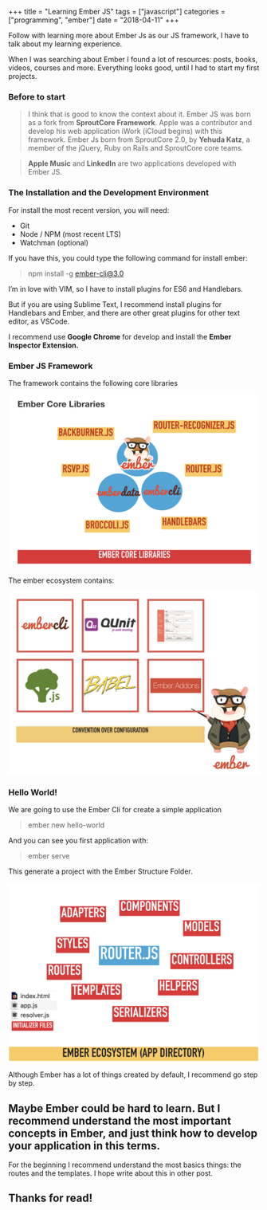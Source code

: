 +++
title = "Learning Ember JS"
tags = ["javascript"]
categories = ["programming", "ember"]
date = "2018-04-11"
+++

Follow with learning more about Ember Js as our JS framework, I have to talk about my learning experience.

When I was searching about Ember I found a lot of resources: posts, books, videos, courses and more. Everything looks good, until I had to start my first projects.

### Before to start

> I think that is good to know the context about it. Ember JS was born as a fork from **SproutCore Framework**. Apple was a contributor and develop his web application iWork (iCloud begins) with this framework. Ember Js born from SproutCore 2.0, by **Yehuda Katz**, a member of the jQuery, Ruby on Rails and SproutCore core teams.

> **Apple Music** and **LinkedIn** are two applications developed with Ember JS.

### The Installation and the Development Environment

For install the most recent version, you will need:

- Git
- Node / NPM (most recent LTS)
- Watchman (optional)

If you have this, you could type the following command for install ember:

> npm install -g ember-cli@3.0

I’m in love with VIM, so I have to install plugins for ES6 and Handlebars.

But if you are using Sublime Text, I recommend install plugins for Handlebars and Ember, and there are other great plugins for other text editor, as VSCode.

I recommend use **Google Chrome** for develop and install the **Ember Inspector Extension.**

### Ember JS Framework

The framework contains the following core libraries

![](https://raw.githubusercontent.com/carlogilmar/site/master/static/blog/learning-ember/uno.png)

The ember ecosystem contains:

![](https://raw.githubusercontent.com/carlogilmar/site/master/static/blog/learning-ember/dos.png)

### Hello World!
We are going to use the Ember Cli for create a simple application

> ember new hello-world

And you can see you first application with:

> ember serve

This generate a project with the Ember Structure Folder.

![](https://raw.githubusercontent.com/carlogilmar/site/master/static/blog/learning-ember/tres.png)

Although Ember has a lot of things created by default, I recommend go step by step.

## Maybe Ember could be hard to learn. But I recommend understand the most important concepts in Ember, and just think how to develop your application in this terms.

For the beginning I recommend understand the most basics things: the routes and the templates. I hope write about this in other post.

## Thanks for read!

